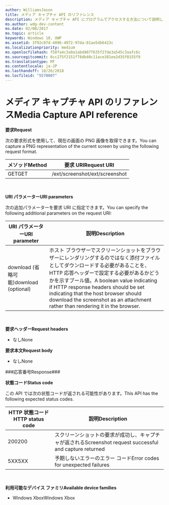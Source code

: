 ```yaml
---
author: WilliamsJason
title: メディア キャプチャ API のリファレンス
description: メディア キャプチャ API にプログラムでアクセスする方法について説明します。
ms.author: wdg-dev-content
ms.date: 02/08/2017
ms.topic: article
keywords: Windows 10, UWP
ms.assetid: 3f92c8fd-4096-4972-97da-01ae5db6423c
ms.localizationpriority: medium
ms.openlocfilehash: f58fa4c3a9a1abd407f635f27de3a545c3aafc6c
ms.sourcegitcommit: 6cc275f2151f78db40c11ace381ee2d35f0155f9
ms.translationtype: MT
ms.contentlocale: ja-JP
ms.lasthandoff: 10/26/2018
ms.locfileid: "5570007"
---
```

# <a name="media-capture-api-reference"></a><span data-ttu-id="82995-104">メディア キャプチャ API のリファレンス</span><span class="sxs-lookup"><span data-stu-id="82995-104">Media Capture API reference</span></span> #

**<span data-ttu-id="82995-105">要求</span><span class="sxs-lookup"><span data-stu-id="82995-105">Request</span></span>**

<span data-ttu-id="82995-106">次の要求形式を使用して、現在の画面の PNG 画像を取得できます。</span><span class="sxs-lookup"><span data-stu-id="82995-106">You can capture a PNG representation of the current screen by using the following request format.</span></span>

| <span data-ttu-id="82995-107">メソッド</span><span class="sxs-lookup"><span data-stu-id="82995-107">Method</span></span>        | <span data-ttu-id="82995-108">要求 URI</span><span class="sxs-lookup"><span data-stu-id="82995-108">Request URI</span></span>     | 
| ------------- |-----------------|
| <span data-ttu-id="82995-109">GET</span><span class="sxs-lookup"><span data-stu-id="82995-109">GET</span></span>           | <span data-ttu-id="82995-110">/ext/screenshot</span><span class="sxs-lookup"><span data-stu-id="82995-110">/ext/screenshot</span></span> |
<br>

**<span data-ttu-id="82995-111">URI パラメーター</span><span class="sxs-lookup"><span data-stu-id="82995-111">URI parameters</span></span>**

<span data-ttu-id="82995-112">次の追加パラメーターを要求 URI に指定できます。</span><span class="sxs-lookup"><span data-stu-id="82995-112">You can specify the following additional parameters on the request URI:</span></span>


| <span data-ttu-id="82995-113">URI パラメーター</span><span class="sxs-lookup"><span data-stu-id="82995-113">URI parameter</span></span>      | <span data-ttu-id="82995-114">説明</span><span class="sxs-lookup"><span data-stu-id="82995-114">Description</span></span>     | 
| ------------------ |-----------------|
| <span data-ttu-id="82995-115">download (省略可能)</span><span class="sxs-lookup"><span data-stu-id="82995-115">download (optional)</span></span>| <span data-ttu-id="82995-116">ホスト ブラウザーでスクリーンショットをブラウザーにレンダリングするのではなく添付ファイルとしてダウンロードする必要があることを、HTTP 応答ヘッダーで設定する必要があるかどうかを示すブール値。</span><span class="sxs-lookup"><span data-stu-id="82995-116">A boolean value indicating if HTTP response headers should be set indicating that the host browser should download the screenshot as an attachment rather than rendering it in the browser.</span></span>  |
<br>

**<span data-ttu-id="82995-117">要求ヘッダー</span><span class="sxs-lookup"><span data-stu-id="82995-117">Request headers</span></span>**

* <span data-ttu-id="82995-118">なし</span><span class="sxs-lookup"><span data-stu-id="82995-118">None</span></span>

**<span data-ttu-id="82995-119">要求本文</span><span class="sxs-lookup"><span data-stu-id="82995-119">Request body</span></span>**

* <span data-ttu-id="82995-120">なし</span><span class="sxs-lookup"><span data-stu-id="82995-120">None</span></span>

###<a name="response"></a><span data-ttu-id="82995-121">応答番号</span><span class="sxs-lookup"><span data-stu-id="82995-121">Response###</span></span>

**<span data-ttu-id="82995-122">状態コード</span><span class="sxs-lookup"><span data-stu-id="82995-122">Status code</span></span>**

<span data-ttu-id="82995-123">この API では次の状態コードが返される可能性があります。</span><span class="sxs-lookup"><span data-stu-id="82995-123">This API has the following expected status codes.</span></span>

| <span data-ttu-id="82995-124">HTTP 状態コード</span><span class="sxs-lookup"><span data-stu-id="82995-124">HTTP status code</span></span>   | <span data-ttu-id="82995-125">説明</span><span class="sxs-lookup"><span data-stu-id="82995-125">Description</span></span>     | 
| ------------------ |-----------------|
| <span data-ttu-id="82995-126">200</span><span class="sxs-lookup"><span data-stu-id="82995-126">200</span></span>                | <span data-ttu-id="82995-127">スクリーンショットの要求が成功し、キャプチャが返される</span><span class="sxs-lookup"><span data-stu-id="82995-127">Screenshot request successful and capture returned</span></span> |
| <span data-ttu-id="82995-128">5XX</span><span class="sxs-lookup"><span data-stu-id="82995-128">5XX</span></span>                | <span data-ttu-id="82995-129">予期しないエラーのエラー コード</span><span class="sxs-lookup"><span data-stu-id="82995-129">Error codes for unexpected failures</span></span> |
<br>

**<span data-ttu-id="82995-130">利用可能なデバイス ファミリ</span><span class="sxs-lookup"><span data-stu-id="82995-130">Available device families</span></span>**

* <span data-ttu-id="82995-131">Windows Xbox</span><span class="sxs-lookup"><span data-stu-id="82995-131">Windows Xbox</span></span>

